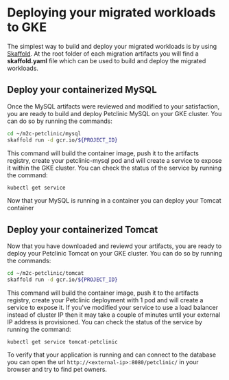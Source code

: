 # Deploying your migrated workloads to GKE
The simplest way to build and deploy your migrated workloads is by using [Skaffold](https://skaffold.dev/). At the root folder of each migration artifacts you will find a **skaffold.yaml** file which can be used to build and deploy the migrated workloads.

## Deploy your containerized MySQL
Once the MySQL artifacts were reviewed and modified to your satisfaction, you are ready to build and deploy Petclinic MySQL on your GKE cluster. You can do so by running the commands:
``` bash
cd ~/m2c-petclinic/mysql
skaffold run -d gcr.io/${PROJECT_ID}
```
This command will build the container image, push it to the artifacts registry, create your petclinic-mysql pod and will create a service to expose it within the GKE cluster. You can check the status of the service by running the command:
``` bash
kubectl get service
```

Now that your MySQL is running in a container you can deploy your Tomcat container

## Deploy your containerized Tomcat
Now that you have downloaded and reviewd your artifacts, you are ready to deploy your Petclinic Tomcat on your GKE cluster. You can do so by running the commands:
``` bash
cd ~/m2c-petclinic/tomcat
skaffold run -d gcr.io/${PROJECT_ID}
```
This command will build the container image, push it to the artifacts registry, create your Petclinic deployment with 1 pod and will create a service to expose it. If you've modified your service to use a load balancer instead of cluster IP then it may take a couple of minutes until your external IP address is provisioned. You can check the status of the service by running the command:
```
kubectl get service tomcat-petclinic
```
To verify that your application is running and can connect to the database you can open the url `http://<external-ip>:8080/petclinic/` in your browser and try to find pet owners.
